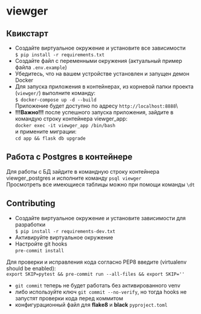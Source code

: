 # viewger


## Квикстарт
- Создайте виртуальное окружение и установите все зависимости\
`$ pip install -r requirements.txt`
- Создайте файл с переменными окружения (актуальный пример файла `.env.example`)
- Убедитесь, что на вашем устройстве установлен и запущен демон Docker
- Для запуска приложения в контейнерах, из корневой папки проекта (`viewger/`) выполните команду:\
`$ docker-compose up -d --build`\
Приложение будет доступно по адресу `http://localhost:8888`\
- **!!!Важно!!!** после успешного запуска приложения, зайдите в командую строку контейнера viewger_app:\
`docker exec -it viewger_app /bin/bash` \
и примените миграции:\
`cd app && flask db upgrade`

## Работа с Postgres в контейнере
Для работы с БД зайдите в командную строку контейнера viewger_postgres и исполните команду `psql viewger`\
Просмотреть все имеющиеся таблицы можно при помощи команды `\dt`

## Contributing
- Создайте виртуальное окружение и установите зависимости для разработки\
`$ pip install -r requirements-dev.txt`
- Активируйте виртуальное окружение
- Настройте git hooks\
`pre-commit install`

Для проверки и исправления кода согласно PEP8 введите (virtualenv should be enabled):\
`export SKIP=pytest && pre-commit
 run --all-files && export SKIP=''`
- `git commit` теперь не будет работать без активированного venv
- либо используйте ключ `git commit --no-verify`,
 но тогда hooks не запустят проверки кода перед коммитом
- конфигурационный файл для **flake8** и **black** `pyproject.toml`
